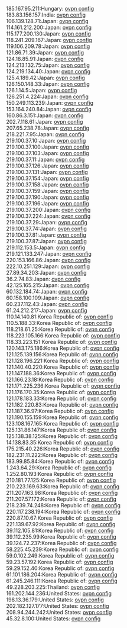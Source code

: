 185.167.95.211:Hungary: [ovpn config](vpn/185_167_95_211.ovpn)  
183.83.156.157:India: [ovpn config](vpn/183_83_156_157.ovpn)  
106.139.128.71:Japan: [ovpn config](vpn/106_139_128_71.ovpn)  
114.161.212.200:Japan: [ovpn config](vpn/114_161_212_200.ovpn)  
115.177.200.130:Japan: [ovpn config](vpn/115_177_200_130.ovpn)  
118.241.209.167:Japan: [ovpn config](vpn/118_241_209_167.ovpn)  
119.106.209.78:Japan: [ovpn config](vpn/119_106_209_78.ovpn)  
121.86.71.39:Japan: [ovpn config](vpn/121_86_71_39.ovpn)  
124.18.85.91:Japan: [ovpn config](vpn/124_18_85_91.ovpn)  
124.213.132.75:Japan: [ovpn config](vpn/124_213_132_75.ovpn)  
124.219.134.40:Japan: [ovpn config](vpn/124_219_134_40.ovpn)  
125.4.189.42:Japan: [ovpn config](vpn/125_4_189_42.ovpn)  
126.150.148.33:Japan: [ovpn config](vpn/126_150_148_33.ovpn)  
126.1.14.5:Japan: [ovpn config](vpn/126_1_14_5.ovpn)  
126.251.4.224:Japan: [ovpn config](vpn/126_251_4_224.ovpn)  
150.249.113.239:Japan: [ovpn config](vpn/150_249_113_239.ovpn)  
153.164.240.84:Japan: [ovpn config](vpn/153_164_240_84.ovpn)  
160.86.3.151:Japan: [ovpn config](vpn/160_86_3_151.ovpn)  
202.7.118.61:Japan: [ovpn config](vpn/202_7_118_61.ovpn)  
207.65.238.78:Japan: [ovpn config](vpn/207_65_238_78.ovpn)  
218.221.7.95:Japan: [ovpn config](vpn/218_221_7_95.ovpn)  
219.100.37.10:Japan: [ovpn config](vpn/219_100_37_10.ovpn)  
219.100.37.100:Japan: [ovpn config](vpn/219_100_37_100.ovpn)  
219.100.37.103:Japan: [ovpn config](vpn/219_100_37_103.ovpn)  
219.100.37.11:Japan: [ovpn config](vpn/219_100_37_11.ovpn)  
219.100.37.126:Japan: [ovpn config](vpn/219_100_37_126.ovpn)  
219.100.37.131:Japan: [ovpn config](vpn/219_100_37_131.ovpn)  
219.100.37.154:Japan: [ovpn config](vpn/219_100_37_154.ovpn)  
219.100.37.158:Japan: [ovpn config](vpn/219_100_37_158.ovpn)  
219.100.37.159:Japan: [ovpn config](vpn/219_100_37_159.ovpn)  
219.100.37.190:Japan: [ovpn config](vpn/219_100_37_190.ovpn)  
219.100.37.196:Japan: [ovpn config](vpn/219_100_37_196.ovpn)  
219.100.37.200:Japan: [ovpn config](vpn/219_100_37_200.ovpn)  
219.100.37.224:Japan: [ovpn config](vpn/219_100_37_224.ovpn)  
219.100.37.29:Japan: [ovpn config](vpn/219_100_37_29.ovpn)  
219.100.37.74:Japan: [ovpn config](vpn/219_100_37_74.ovpn)  
219.100.37.81:Japan: [ovpn config](vpn/219_100_37_81.ovpn)  
219.100.37.87:Japan: [ovpn config](vpn/219_100_37_87.ovpn)  
219.112.153.5:Japan: [ovpn config](vpn/219_112_153_5.ovpn)  
219.121.133.247:Japan: [ovpn config](vpn/219_121_133_247.ovpn)  
220.153.166.86:Japan: [ovpn config](vpn/220_153_166_86.ovpn)  
222.10.251.129:Japan: [ovpn config](vpn/222_10_251_129.ovpn)  
27.89.34.203:Japan: [ovpn config](vpn/27_89_34_203.ovpn)  
36.2.74.83:Japan: [ovpn config](vpn/36_2_74_83.ovpn)  
42.125.165.215:Japan: [ovpn config](vpn/42_125_165_215.ovpn)  
60.132.184.74:Japan: [ovpn config](vpn/60_132_184_74.ovpn)  
60.158.100.109:Japan: [ovpn config](vpn/60_158_100_109.ovpn)  
60.237.112.43:Japan: [ovpn config](vpn/60_237_112_43.ovpn)  
61.24.212.217:Japan: [ovpn config](vpn/61_24_212_217.ovpn)  
110.14.140.81:Korea Republic of: [ovpn config](vpn/110_14_140_81.ovpn)  
110.5.188.33:Korea Republic of: [ovpn config](vpn/110_5_188_33.ovpn)  
118.218.61.25:Korea Republic of: [ovpn config](vpn/118_218_61_25.ovpn)  
118.223.105.166:Korea Republic of: [ovpn config](vpn/118_223_105_166.ovpn)  
118.33.223.151:Korea Republic of: [ovpn config](vpn/118_33_223_151.ovpn)  
120.143.175.186:Korea Republic of: [ovpn config](vpn/120_143_175_186.ovpn)  
121.125.139.156:Korea Republic of: [ovpn config](vpn/121_125_139_156.ovpn)  
121.128.196.221:Korea Republic of: [ovpn config](vpn/121_128_196_221.ovpn)  
121.140.40.220:Korea Republic of: [ovpn config](vpn/121_140_40_220.ovpn)  
121.147.188.36:Korea Republic of: [ovpn config](vpn/121_147_188_36.ovpn)  
121.166.23.18:Korea Republic of: [ovpn config](vpn/121_166_23_18.ovpn)  
121.171.225.236:Korea Republic of: [ovpn config](vpn/121_171_225_236.ovpn)  
121.176.170.35:Korea Republic of: [ovpn config](vpn/121_176_170_35.ovpn)  
121.178.183.33:Korea Republic of: [ovpn config](vpn/121_178_183_33.ovpn)  
121.182.220.83:Korea Republic of: [ovpn config](vpn/121_182_220_83.ovpn)  
121.187.36.97:Korea Republic of: [ovpn config](vpn/121_187_36_97.ovpn)  
121.190.155.159:Korea Republic of: [ovpn config](vpn/121_190_155_159.ovpn)  
123.108.167.165:Korea Republic of: [ovpn config](vpn/123_108_167_165.ovpn)  
125.131.86.147:Korea Republic of: [ovpn config](vpn/125_131_86_147.ovpn)  
125.138.38.125:Korea Republic of: [ovpn config](vpn/125_138_38_125.ovpn)  
14.138.83.35:Korea Republic of: [ovpn config](vpn/14_138_83_35.ovpn)  
175.215.40.226:Korea Republic of: [ovpn config](vpn/175_215_40_226.ovpn)  
182.231.11.222:Korea Republic of: [ovpn config](vpn/182_231_11_222.ovpn)  
183.99.85.84:Korea Republic of: [ovpn config](vpn/183_99_85_84.ovpn)  
1.243.64.29:Korea Republic of: [ovpn config](vpn/1_243_64_29.ovpn)  
1.252.80.193:Korea Republic of: [ovpn config](vpn/1_252_80_193.ovpn)  
210.181.77.125:Korea Republic of: [ovpn config](vpn/210_181_77_125.ovpn)  
210.223.169.63:Korea Republic of: [ovpn config](vpn/210_223_169_63.ovpn)  
211.207.163.98:Korea Republic of: [ovpn config](vpn/211_207_163_98.ovpn)  
211.207.57.172:Korea Republic of: [ovpn config](vpn/211_207_57_172.ovpn)  
218.239.74.248:Korea Republic of: [ovpn config](vpn/218_239_74_248.ovpn)  
220.117.238.194:Korea Republic of: [ovpn config](vpn/220_117_238_194.ovpn)  
220.87.10.67:Korea Republic of: [ovpn config](vpn/220_87_10_67.ovpn)  
221.139.67.92:Korea Republic of: [ovpn config](vpn/221_139_67_92.ovpn)  
39.112.105.81:Korea Republic of: [ovpn config](vpn/39_112_105_81.ovpn)  
39.112.235.99:Korea Republic of: [ovpn config](vpn/39_112_235_99.ovpn)  
39.124.72.237:Korea Republic of: [ovpn config](vpn/39_124_72_237.ovpn)  
58.225.45.239:Korea Republic of: [ovpn config](vpn/58_225_45_239.ovpn)  
59.0.102.249:Korea Republic of: [ovpn config](vpn/59_0_102_249.ovpn)  
59.23.57.192:Korea Republic of: [ovpn config](vpn/59_23_57_192.ovpn)  
59.29.152.40:Korea Republic of: [ovpn config](vpn/59_29_152_40.ovpn)  
61.101.186.204:Korea Republic of: [ovpn config](vpn/61_101_186_204.ovpn)  
61.245.246.111:Korea Republic of: [ovpn config](vpn/61_245_246_111.ovpn)  
49.228.203.225:Thailand: [ovpn config](vpn/49_228_203_225.ovpn)  
161.202.144.236:United States: [ovpn config](vpn/161_202_144_236.ovpn)  
198.13.36.179:United States: [ovpn config](vpn/198_13_36_179.ovpn)  
202.182.127.177:United States: [ovpn config](vpn/202_182_127_177.ovpn)  
208.94.244.242:United States: [ovpn config](vpn/208_94_244_242.ovpn)  
45.32.8.100:United States: [ovpn config](vpn/45_32_8_100.ovpn)  
